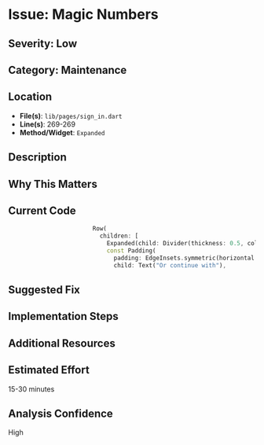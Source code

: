 # Issue: Magic Numbers

## Severity: Low

## Category: Maintenance

## Location
- **File(s)**: `lib/pages/sign_in.dart`
- **Line(s)**: 269-269
- **Method/Widget**: `Expanded`

## Description


## Why This Matters


## Current Code
```dart
                        Row(
                          children: [
                            Expanded(child: Divider(thickness: 0.5, color: Colors.grey[400]),),
                            const Padding(
                              padding: EdgeInsets.symmetric(horizontal: 10.0),
                              child: Text("Or continue with"),
```

## Suggested Fix


## Implementation Steps


## Additional Resources


## Estimated Effort
15-30 minutes

## Analysis Confidence
High
